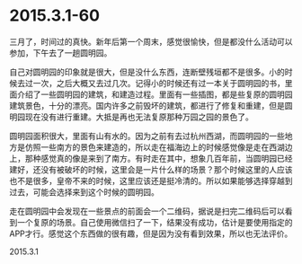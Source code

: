 2015.3.1-60
=============
三月了，时间过的真快。新年后第一个周末，感觉很愉快，但是都没什么活动可以参加，下午去了一趟圆明园。

自己对圆明园的印象就是很大，但是没什么东西，连断壁残垣都不是很多。小的时候去过一次，之后大概又去过几次。记得小的时候还有过一本关于圆明园的书，里面介绍了一些圆明园的建筑，和建造过程。里面有一些插图，都是些复原的圆明园建筑景色，十分的漂亮。国内许多之前毁坏的建筑，都进行了修复和重建，但是圆明园现在没有进行重建。大抵是再也无法复原那种万园之园的景色了。

圆明园面积很大，里面有山有水的。因为之前有去过杭州西湖，而圆明园的一些地方是仿照一些南方的景色来建造的，所以走在福海边上的时候感觉像是走在西湖边上，那种感觉真的像是来到了南方。有时走在其中，想象几百年前，当圆明园已经建好，还没有被破坏的时候，这里会是一片什么样的场景？那个时候这里的人应该也不是很多，皇帝不来的时候，这里应该还是挺冷清的。所以如果能够选择穿越到过去，可能会选择来到这个时候的圆明园。

走在圆明园中会发现在一些景点的前面会一个二维码，据说是扫完二维码后可以看到一个复原的场景。自己使用微信扫了一下，结果没有成功，估计是要使用指定的APP才行。感觉这个东西做的很有趣，但是因为没有看到效果，所以也无法评价。

2015.3.1